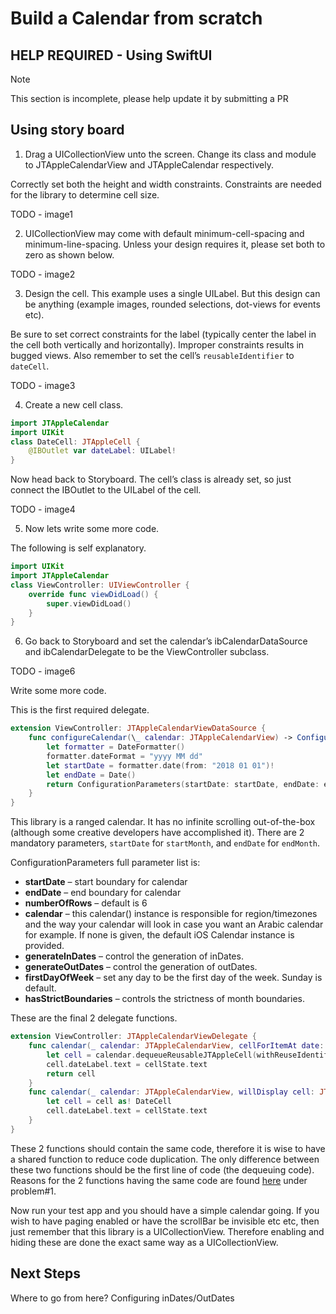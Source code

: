 # Build a Calendar from scratch

## HELP REQUIRED - Using SwiftUI

> [!NOTE]
> This section is incomplete, please help update it by submitting a PR

## Using story board

1. Drag a UICollectionView unto the screen. Change its class and module to JTAppleCalendarView and JTAppleCalendar respectively.

Correctly set both the height and width constraints. Constraints are needed for the library to determine cell size.

TODO - image1

2. UICollectionView may come with default minimum-cell-spacing and minimum-line-spacing. Unless your design requires it, please set both to zero as shown below.

TODO - image2

3. Design the cell. This example uses a single UILabel. But this design can be anything (example images, rounded selections, dot-views for events etc).

Be sure to set correct constraints for the label (typically center the label in the cell both vertically and horizontally). Improper constraints results in bugged views. Also remember to set the cell’s `reusableIdentifier` to `dateCell`.

TODO - image3

4. Create a new cell class.

```swift
import JTAppleCalendar
import UIKit
class DateCell: JTAppleCell {
    @IBOutlet var dateLabel: UILabel!
}
```

Now head back to Storyboard. The cell’s class is already set, so just connect the IBOutlet to the UILabel of the cell.

TODO - image4

5. Now lets write some more code.

The following is self explanatory.

```swift
import UIKit
import JTAppleCalendar
class ViewController: UIViewController {
    override func viewDidLoad() {
        super.viewDidLoad()
    }
}
```

6. Go back to Storyboard and set the calendar’s ibCalendarDataSource and ibCalendarDelegate to be the ViewController subclass.

TODO - image6

Write some more code.

This is the first required delegate.

```swift
extension ViewController: JTAppleCalendarViewDataSource {
    func configureCalendar(\_ calendar: JTAppleCalendarView) -> ConfigurationParameters {
        let formatter = DateFormatter()
        formatter.dateFormat = "yyyy MM dd"
        let startDate = formatter.date(from: "2018 01 01")!
        let endDate = Date()
        return ConfigurationParameters(startDate: startDate, endDate: endDate)
    }
}
```

This library is a ranged calendar. It has no infinite scrolling out-of-the-box (although some creative developers have accomplished it). There are 2 mandatory parameters, `startDate` for `startMonth`, and `endDate` for `endMonth`.

ConfigurationParameters full parameter list is:

- **startDate** – start boundary for calendar
- **endDate** – end boundary for calendar
- **numberOfRows** – default is 6
- **calendar** – this calendar() instance is responsible for region/timezones and the way your calendar will look in case you want an Arabic calendar for example. If none is given, the default iOS Calendar instance is provided.
- **generateInDates** – control the generation of inDates.
- **generateOutDates** – control the generation of outDates.
- **firstDayOfWeek** – set any day to be the first day of the week. Sunday is default.
- **hasStrictBoundaries** – controls the strictness of month boundaries.

These are the final 2 delegate functions.

```swift
extension ViewController: JTAppleCalendarViewDelegate {
    func calendar(_ calendar: JTAppleCalendarView, cellForItemAt date: Date, cellState: CellState, indexPath: IndexPath) -> JTAppleCell {
        let cell = calendar.dequeueReusableJTAppleCell(withReuseIdentifier: "dateCell", for: indexPath) as! DateCell
        cell.dateLabel.text = cellState.text
        return cell
    }
    func calendar(_ calendar: JTAppleCalendarView, willDisplay cell: JTAppleCell, forItemAt date: Date, cellState: CellState, indexPath: IndexPath) {
        let cell = cell as! DateCell
        cell.dateLabel.text = cellState.text
    }
}
```

These 2 functions should contain the same code, therefore it is wise to have a shared function to reduce code duplication. The only difference between these two functions should be the first line of code (the dequeuing code). Reasons for the 2 functions having the same code are found [here](https://github.com/patchthecode/JTAppleCalendar/issues/553) under problem#1.

Now run your test app and you should have a simple calendar going. If you wish to have paging enabled or have the scrollBar be invisible etc etc, then just remember that this library is a UICollectionView. Therefore enabling and hiding these are done the exact same way as a UICollectionView.

## Next Steps

Where to go from here? Configuring inDates/OutDates
